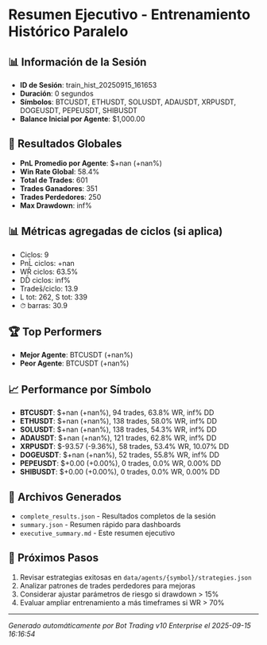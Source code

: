 # Resumen Ejecutivo - Entrenamiento Histórico Paralelo

## 📊 Información de la Sesión
- **ID de Sesión**: train_hist_20250915_161653
- **Duración**: 0 segundos
- **Símbolos**: BTCUSDT, ETHUSDT, SOLUSDT, ADAUSDT, XRPUSDT, DOGEUSDT, PEPEUSDT, SHIBUSDT
- **Balance Inicial por Agente**: $1,000.00

## 🎯 Resultados Globales
- **PnL Promedio por Agente**: $+nan (+nan%)
- **Win Rate Global**: 58.4%
- **Total de Trades**: 601
- **Trades Ganadores**: 351
- **Trades Perdedores**: 250
- **Max Drawdown**: inf%

## 📊 Métricas agregadas de ciclos (si aplica)
- Ciclos: 9
- PnL̄ ciclos: +nan
- WR̄ ciclos: 63.5%
- DD̄ ciclos: inf%
- Trades̄/ciclo: 13.9
- L tot: 262, S tot: 339
- ⏱̄ barras: 30.9


## 🏆 Top Performers
- **Mejor Agente**: BTCUSDT (+nan%)
- **Peor Agente**: BTCUSDT (+nan%)

## 📈 Performance por Símbolo
- **BTCUSDT**: $+nan (+nan%), 94 trades, 63.8% WR, inf% DD
- **ETHUSDT**: $+nan (+nan%), 138 trades, 58.0% WR, inf% DD
- **SOLUSDT**: $+nan (+nan%), 138 trades, 54.3% WR, inf% DD
- **ADAUSDT**: $+nan (+nan%), 121 trades, 62.8% WR, inf% DD
- **XRPUSDT**: $-93.57 (-9.36%), 58 trades, 53.4% WR, 10.07% DD
- **DOGEUSDT**: $+nan (+nan%), 52 trades, 55.8% WR, inf% DD
- **PEPEUSDT**: $+0.00 (+0.00%), 0 trades, 0.0% WR, 0.00% DD
- **SHIBUSDT**: $+0.00 (+0.00%), 0 trades, 0.0% WR, 0.00% DD

## 📁 Archivos Generados
- `complete_results.json` - Resultados completos de la sesión
- `summary.json` - Resumen rápido para dashboards
- `executive_summary.md` - Este resumen ejecutivo

## 🎯 Próximos Pasos
1. Revisar estrategias exitosas en `data/agents/{symbol}/strategies.json`
2. Analizar patrones de trades perdedores para mejoras
3. Considerar ajustar parámetros de riesgo si drawdown > 15%
4. Evaluar ampliar entrenamiento a más timeframes si WR > 70%

---
*Generado automáticamente por Bot Trading v10 Enterprise el 2025-09-15 16:16:54*
